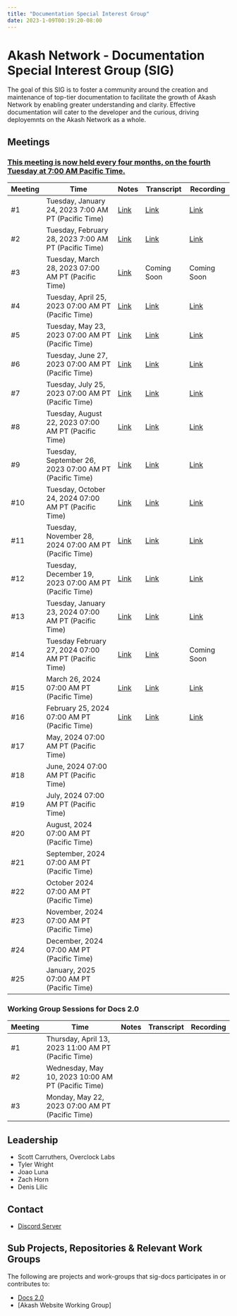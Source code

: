 ```yaml
---
title: "Documentation Special Interest Group"
date: 2023-1-09T00:19:20-08:00
---
```


# Akash Network - Documentation Special Interest Group (SIG)


The goal of this SIG is to foster a community around the creation and maintenance of top-tier documentation to facilitate the growth of Akash Network by enabling greater understanding and clarity. Effective documentation will cater to the developer and the curious, driving deployemnts on the Akash Network as a whole.

## Meetings

### [This meeting is now held every four months, on the fourth Tuesday at 7:00 AM Pacific Time.](https://calendar.google.com/calendar/u/0?cid=Y18yNWU1ZTM3NDhlNGM0YWI3YTU1ZjQxZmJjNWViZWJjYzBhMDNiNDBmYjAyODc4NWYxNDE1OWJmYWViZWExMmUyQGdyb3VwLmNhbGVuZGFyLmdvb2dsZS5jb20)



| Meeting | Time | Notes | Transcript | Recording
| --- | --- | --- | --- | --- |
| #1 | Tuesday, January 24, 2023 7:00 AM PT (Pacific Time) | [Link](https://github.com/akash-network/community/blob/main/sig-documentation/meetings/001-2023-01-24.md) | [Link](https://github.com/akash-network/community/blob/main/sig-documentation/meetings/001-2023-01-24.md#transcript) | [Link](https://rccf7mccev5vmvdmjyn2hnc5udhro25ayfh5f4oltnmg7dow2ddq.arweave.net/iIRfsEIle1ZUbE4bo7RdoM8Xa6DBT9Lxy5tYb43W0Mc)
| #2 | Tuesday, February 28, 2023 7:00 AM PT (Pacific Time) | [Link](https://github.com/akash-network/community/blob/main/sig-documentation/meetings/002-2023-02-28.md) | [Link](https://github.com/akash-network/community/blob/main/sig-documentation/meetings/002-2023-02-28.md#transcript) | [Link](https://e2qlbmcrhw44upxtvl43fmnk3wbph47snbug2rpxszhakms63kfq.arweave.net/JqCwsFE9uco-86r5srGq3YLz8_JoaG1F95ZOBTJe2os)
| #3 | Tuesday, March 28, 2023 07:00 AM PT (Pacific Time) | [Link](https://github.com/akash-network/community/blob/main/sig-documentation/meetings/003-2023-03-28.md)   | Coming Soon  | Coming Soon
| #4 | Tuesday, April 25, 2023 07:00 AM PT (Pacific Time) | [Link](https://github.com/akash-network/community/blob/main/sig-documentation/meetings/004-2023-04-25.md)   | [Link](https://github.com/akash-network/community/blob/main/sig-documentation/meetings/004-2023-04-25.md#transcript)  | [Link](https://uufzzfzfy24kacwhpw5bcqsivzc3vul7awuzk7hn6y4a2gnbrola.arweave.net/pQuclyXGuKAKx326EUJIrkW60X8FqZV87fY4DRmhi5Y)
| #5 | Tuesday, May 23, 2023 07:00 AM PT (Pacific Time) |[Link](https://github.com/akash-network/community/blob/main/sig-documentation/meetings/005-2023-05-23.md)   |[Link](https://github.com/akash-network/community/blob/main/sig-documentation/meetings/005-2023-05-23.md#transcript)  |[Link](https://3eizdnutji7gcakmeauroj32meamgg2kkofnsbkg52sgv4dzj2xa.arweave.net/2RGRtpNKPmEBTCApFyd6YQDDG0pTitkFRu6kavB5Tq4)
| #6 | Tuesday, June 27, 2023 07:00 AM PT (Pacific Time) |[Link](https://github.com/akash-network/community/blob/main/sig-documentation/meetings/006-2023-06-27.md)  |[Link](https://github.com/akash-network/community/blob/main/sig-documentation/meetings/006-2023-06-27.md#transcript)  | [Link](https://jqtbpq377livrj4hbk4pw4vv2djrt3gmqxgs5zjwl7djg3lq4f5a.arweave.net/TCYXw3_60Vinhwq4-3K10NMZ7MyFzS7lNl_Gk21w4Xo)
| #7 | Tuesday, July 25, 2023 07:00 AM PT (Pacific Time) |[Link](https://github.com/akash-network/community/blob/main/sig-documentation/meetings/007-2023-07-25.md)   |[Link](https://github.com/akash-network/community/blob/main/sig-documentation/meetings/007-2023-07-25.md#transcript)  |[Link](https://vxe3skefb3gv6igjgmwqlzhkfhsvltmzf4cufajqw6yuzh46wana.arweave.net/rcm5KIUOzV8gyTMtBeTqKeVVzZkvBUKBMLexTJ-esBo)
| #8 | Tuesday, August 22, 2023 07:00 AM PT (Pacific Time) |[Link](https://github.com/akash-network/community/blob/main/sig-documentation/meetings/008-2023-08-22.md)   |[Link](https://github.com/akash-network/community/blob/main/sig-documentation/meetings/008-2023-08-22.md#transcript)  |[Link](https://53oqqojl3emoys343dhzcfp5hsfmcs2q4r4kiah4wn3wj77pbyta.arweave.net/7t0IOSvZGOxLfNjPkRX9PIrBS1DkeKQA_LN3ZP_vDiY)
| #9 | Tuesday, September 26, 2023 07:00 AM PT (Pacific Time) | [Link](https://github.com/akash-network/community/blob/main/sig-documentation/meetings/008-2023-09-26.md) |  [Link](https://github.com/akash-network/community/blob/main/sig-documentation/meetings/008-2023-09-26.md#transcript)| [Link](https://dknymsd25d4wo4gbxp6435niarkm3ugz7f6onipsi7r7aoghn72q.arweave.net/GpuGSHro-Wdwwbv9zfWoBFTN0Nn5fOah8kfj8DjHb_U)
| #10 | Tuesday, October 24, 2024 07:00 AM PT (Pacific Time) | [Link](https://github.com/akash-network/community/blob/main/sig-documentation/meetings/010-2023-10-24.md)  | [Link](https://github.com/akash-network/community/blob/main/sig-documentation/meetings/010-2023-10-24.md#transcript) | [Link](https://j7umqwzmkiglhuckkezav7c2rbh4cirv4d2nrjophespxwsjqtxa.arweave.net/T-jIWyxSDLPQSlEyCvxaiE_BIjXg9Nilzzkk-9pJhO4)
| #11 | Tuesday, November 28, 2024 07:00 AM PT (Pacific Time) |[Link](https://github.com/akash-network/community/blob/main/sig-documentation/meetings/011-2023-11-28.md)   |[Link](https://github.com/akash-network/community/blob/main/sig-documentation/meetings/011-2023-11-28.md#transcript)  |[Link](https://na7gjhjowrrxc37tzk76rixczxf4st6b3rjpfjrzktiln7yxuckq.arweave.net/aD5knS60Y3Fv88q_6KLizcvJT8HcUvKmOVTQtv8XoJU)
| #12 | Tuesday, December 19, 2023 07:00 AM PT (Pacific Time) |[Link](https://github.com/akash-network/community/blob/main/sig-documentation/meetings/012-2023-12-19.md) |[Link](https://github.com/akash-network/community/blob/main/sig-documentation/meetings/012-2023-12-19.md#transcript)|[Link](https://w3evlgbcqz4g4b4kicipe3gxrblirj4f2czs3eutaibrqrp7xtva.arweave.net/tslVmCKGeG4HikCQ8mzXiFaIp4XQsy2SkwIDGEX_vOo)
| #13 | Tuesday, January 23, 2024 07:00 AM PT (Pacific Time) |[Link](https://github.com/akash-network/community/blob/main/sig-documentation/meetings/013-2024-01-23.md)   |[Link](https://github.com/akash-network/community/blob/main/sig-documentation/meetings/013-2024-01-23.md#transcript)  |[Link](https://ggtsa72sjsvu3yph245qmj6zvpy7uyys7jerkj72heitmyoiv2na.arweave.net/Macgf1JMq03h59c7BifZq_H6YxL6SRUn-jkRNmHIrpo)
| #14 | Tuesday February 27, 2024 07:00 AM PT (Pacific Time) | [Link](https://github.com/akash-network/community/blob/main/sig-documentation/meetings/014-2024-02-27.md) |[Link](https://github.com/akash-network/community/blob/main/sig-documentation/meetings/014-2024-02-27.md#transcript)|Coming Soon
| #15| March 26, 2024 07:00  AM PT (Pacific Time) | [Link](https://github.com/akash-network/community/blob/main/sig-documentation/meetings/015-2024-03-26.md) |[Link](https://github.com/akash-network/community/blob/main/sig-documentation/meetings/015-2024-03-26.md#transcript) |[Link](https://7lvvy6qbe6wq3tzg3zl2vbxvamshk5ibb3bi32m6fbt5vwdlonpa.arweave.net/-utcegEnrQ3PJt5Xqob1AyR1dQEOwo3pnihn2thrc14)
| #16| February 25, 2024 07:00  AM PT (Pacific Time) | [Link](https://github.com/akash-network/community/blob/main/sig-documentation/meetings/016-2025-02-25.md)|[Link](https://github.com/akash-network/community/blob/main/sig-documentation/meetings/016-2025-02-25.md#transcript) |[Link](https://bmjxysohixyuklj34nn4bkg6hklzkkkw7k4rgy6zqzfk3cfwka4q.arweave.net/CxN8ScdF8UUtO-NbwKjeOpeVKVb6uRNj2YZKrYi2UDk)
| #17| May, 2024 07:00  AM PT (Pacific Time) |  | |
| #18| June, 2024 07:00  AM PT (Pacific Time) |  | |
| #19| July, 2024 07:00  AM PT (Pacific Time) |  | |
| #20| August, 2024 07:00  AM PT (Pacific Time) |  | |
| #21| September, 2024 07:00  AM PT (Pacific Time) |  | |
| #22| October 2024 07:00  AM PT (Pacific Time) |  | |
| #23| November, 2024 07:00  AM PT (Pacific Time) |  | |
| #24| December, 2024 07:00  AM PT (Pacific Time) |  | |
| #25| January, 2025 07:00  AM PT (Pacific Time) |  | |

### Working Group Sessions for Docs 2.0

| Meeting | Time | Notes | Transcript | Recording
| --- | --- | --- | --- | --- |
| #1 | Thursday, April 13, 2023 11:00 AM PT (Pacific Time) |   |  |
| #2 | Wednesday, May 10, 2023 10:00 AM PT (Pacific Time) |   |  |
| #3 | Monday, May 22, 2023 07:00 AM PT (Pacific Time) |   |  |

## Leadership

- Scott Carruthers, Overclock Labs
- Tyler Wright
- Joao Luna
- Zach Horn
- Denis Lilic

## Contact

- [Discord Server](https://discord.com/channels/747885925232672829/1062752266991456278/1065672265863286795)


## Sub Projects, Repositories & Relevant Work Groups

The following are projects and work-groups that sig-docs participates in or contributes to:

- [Docs 2.0](https://github.com/akash-network/community/blob/main/sig-documentation/documentation-structure.md)
- [Akash Website Working Group]

